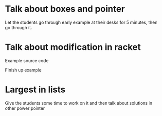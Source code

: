 # Talk about boxes and pointer

Let the students go through early example at their desks for 5 minutes, then go through it.

# Talk about modification in racket

Example source code

Finish up example

# Largest in lists

Give the students some time to work on it and then talk about solutions in other power pointer
